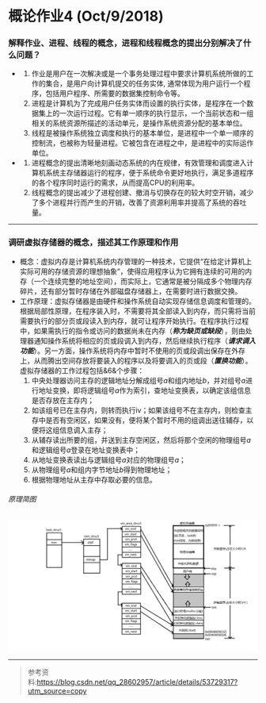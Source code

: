 # 概论作业4 (Oct/9/2018) #
### 解释作业、进程、线程的概念，进程和线程概念的提出分别解决了什么问题？ ###
* 1. 作业是用户在一次解决或是一个事务处理过程中要求计算机系统所做的工作的集合，是用户向计算机提交的任务实体, 通常体现为用户运行一个程序，包括用户程序、所需要的数据集控制命令等。
  2. 进程是计算机为了完成用户任务实体而设置的执行实体，是程序在一个数据集上的一次运行过程。它有单一顺序的执行显示，一个当前状态和一组相关的系统资源所描述的活动单元，是操作系统资源分配的基本单位。
  3. 线程是被操作系统独立调度和执行的基本单位，是进程中一个单一顺序的控制流，也被称为轻量进程。它被包含在进程之中，是进程中的实际运作单位。
* 1. 进程概念的提出清晰地刻画动态系统的内在规律，有效管理和调度进入计算机系统主存储器运行的程序，便于系统命令更好地执行，满足多道程序的各个程序同时运行的需求，从而提高CPU的利用率。
  2. 线程概念的提出减少了进程创建、撤消与切换存在的较大时空开销，减少了多个进程并行而产生的开销，改善了资源利用率并提高了系统的吞吐量。
***
### 调研虚拟存储器的概念，描述其工作原理和作用 ###
* 概念：虚拟内存是计算机系统内存管理的一种技术，它提供“在给定计算机上实际可用的存储资源的理想抽象”，使得应用程序认为它拥有连续的可用的内存（一个连续完整的地址空间），而实际上，它通常是被分隔成多个物理内存碎片，还有部分暂时存储在外部磁盘存储器上，在需要时进行数据交换。
* 工作原理：虚拟存储器是由硬件和操作系统自动实现存储信息调度和管理的。根据局部性原理，在程序装入时，不需要将其全部读入到内存，而只需将当前需要执行的部分页或段读入到内存，就可让程序开始执行。在程序执行过程中，如果需执行的指令或访问的数据尚未在内存（***称为缺页或缺段***），则由处理器通知操作系统将相应的页或段调入到内存，然后继续执行程序（***请求调入功能***）。另一方面，操作系统将内存中暂时不使用的页或段调出保存在外存上，从而腾出空间存放将要装入的程序以及将要调入的页或段（***置换功能***）。虚拟存储器的工作过程包括&6&个步骤：
  1. 中央处理器访问主存的逻辑地址分解成组号$a$和组内地址$b$，并对组号$a$进行地址变换，即将逻辑组号$a$作为索引，查地址变换表，以确定该组信息是否存放在主存内；
  2. 如该组号已在主存内，则转而执行ⅳ；如果该组号不在主存内，则检查主存中是否有空闲区，如果没有，便将某个暂时不用的组调出送往辅存，以便将这组信息调入主存；
  3. 从辅存读出所要的组，并送到主存空闲区，然后将那个空闲的物理组号$a$和逻辑组号$a$登录在地址变换表中；
  4. 从地址变换表读出与逻辑组号$a$对应的物理组号$a$；
  5. 从物理组号$a$和组内字节地址$b$得到物理地址；
  6. 根据物理地址从主存中存取必要的信息。
  
###### 原理简图
![image](https://raw.githubusercontent.com/FriedrichFoo/ichw/master/v2-f11beecaf740a5322a8eabab224357c4_r.jpg)
***
> 参考资料:<https://blog.csdn.net/qq_28602957/article/details/53729317?utm_source=copy>
